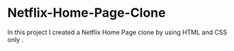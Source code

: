 # Netflix-Home-Page-Clone
In this project I created a Netflix Home Page clone by using HTML and CSS  only .
